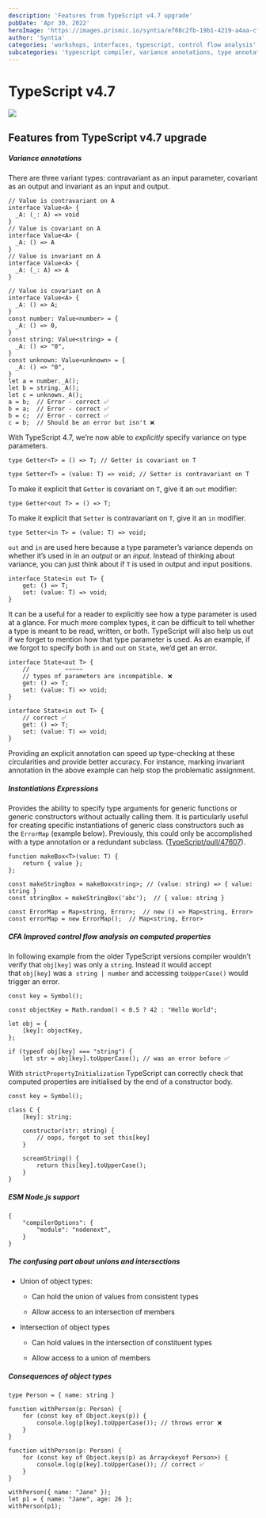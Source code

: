```yaml
---
description: 'Features from TypeScript v4.7 upgrade'
pubDate: 'Apr 30, 2022'
heroImage: 'https://images.prismic.io/syntia/ef08c2fb-19b1-4219-a4aa-cf1f6c011aa5_49257.png?auto=compress,format'
author: 'Syntia'
categories: 'workshops, interfaces, typescript, control flow analysis'
subcategories: 'typescript compiler, variance annotations, type annotations, type instantiation'
---
```

# **TypeScript v4.7**

![](https://images.prismic.io/syntia/ef08c2fb-19b1-4219-a4aa-cf1f6c011aa5_49257.png?auto=compress,format)

## **Features from TypeScript v4.7 upgrade**

##### **Variance annotations**

There are three variant types: contravariant as an input parameter, covariant as an output and invariant as an input and output.

```markup
// Value is contravariant on A
interface Value<A> {
  _A: (_: A) => void
}
// Value is covariant on A
interface Value<A> {
  _A: () => A
}
// Value is invariant on A
interface Value<A> {
  _A: (_: A) => A
}

```

```markup
// Value is covariant on A
interface Value<A> {
  _A: () => A;
}
const number: Value<number> = {
  _A: () => 0,
}
const string: Value<string> = {
  _A: () => "0",
}
const unknown: Value<unknown> = {
  _A: () => "0",
}
let a = number._A();
let b = string._A();
let c = unknown._A();
a = b;  // Error - correct ✅
b = a;  // Error - correct ✅
b = c;  // Error - correct ✅
c = b;  // Should be an error but isn't ❌

```

With TypeScript 4.7, we’re now able to _explicitly_ specify variance on type parameters.

```markup
type Getter<T> = () => T; // Getter is covariant on T

type Setter<T> = (value: T) => void; // Setter is contravariant on T

```

To make it explicit that `Getter` is covariant on `T`, give it an `out` modifier:

```markup
type Getter<out T> = () => T;

```

To make it explicit that `Setter` is contravariant on `T`, give it an `in` modifier.

```markup
type Setter<in T> = (value: T) => void;

```

`out` and `in` are used here because a type parameter’s variance depends on whether it’s used in in an _output_ or an _input_. Instead of thinking about variance, you can just think about if `T` is used in output and input positions.

```markup
interface State<in out T> {
    get: () => T;
    set: (value: T) => void;
}

```

It can be a useful for a reader to explicitly see how a type parameter is used at a glance. For much more complex types, it can be difficult to tell whether a type is meant to be read, written, or both. TypeScript will also help us out if we forget to mention how that type parameter is used. As an example, if we forgot to specify both `in` and `out` on `State`, we’d get an error.

```markup
interface State<out T> {
    //          ~~~~~
    // types of parameters are incompatible. ❌
    get: () => T;
    set: (value: T) => void;
}

interface State<in out T> {
    // correct ✅
    get: () => T;
    set: (value: T) => void;
}

```

Providing an explicit annotation can speed up type-checking at these circularities and provide better accuracy. For instance, marking invariant annotation in the above example can help stop the problematic assignment.

##### **Instantiations Expressions**

Provides the ability to specify type arguments for generic functions or generic constructors without actually calling them. It is particularly useful for creating specific instantiations of generic class constructors such as the `ErrorMap` (example below). Previously, this could only be accomplished with a type annotation or a redundant subclass. ([TypeScript/pull/47607](https://github.com/microsoft/TypeScript/pull/47607)).

```markup
function makeBox<T>(value: T) {
    return { value };
};

const makeStringBox = makeBox<string>; // (value: string) => { value: string }
const stringBox = makeStringBox('abc');  // { value: string }

const ErrorMap = Map<string, Error>;  // new () => Map<string, Error>
const errorMap = new ErrorMap();  // Map<string, Error>

```

##### **CFA Improved control flow analysis on computed properties**

In following example from the older TypeScript versions compiler wouldn’t verify that `obj[key]` was only a `string`. Instead it would accept that `obj[key]` was a  `string | number` and accessing `toUpperCase()` would trigger an error.

```markup
const key = Symbol();

const objectKey = Math.random() < 0.5 ? 42 : "Hello World";

let obj = {
    [key]: objectKey,
};

if (typeof obj[key] === "string") {
    let str = obj[key].toUpperCase(); // was an error before ✅

```

With `strictPropertyInitialization` TypeScript can correctly check that computed properties are initialised by the end of a constructor body.

```markup
const key = Symbol();

class C {
    [key]: string;

    constructor(str: string) {
        // oops, forgot to set this[key]
    }

    screamString() {
        return this[key].toUpperCase();
    }
}

```

##### **ESM Node.js support**

```markup
{
    "compilerOptions": {
        "module": "nodenext",
    }
}

```

##### **The confusing part about unions and intersections**

*   Union of object types:
    
    *   Can hold the union of values from consistent types
        
    *   Allow access to an intersection of members
        
*   Intersection of object types
    
    *   Can hold values in the intersection of constituent types
        
    *   Allow access to a union of members
        

##### **Consequences of object types**

```markup
type Person = { name: string }

function withPerson(p: Person) {
    for (const key of Object.keys(p)) {
        console.log(p[key].toUpperCase()); // throws error ❌
    }
}

function withPerson(p: Person) {
    for (const key of Object.keys(p) as Array<keyof Person>) {
        console.log(p[key].toUpperCase()); // correct ✅
    }
}

withPerson({ name: "Jane" });
let p1 = { name: "Jane", age: 26 };
withPerson(p1);

```